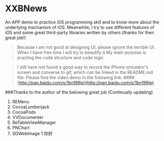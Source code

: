 # XXBNews
An APP demo to practice iOS programming skill and to know more about the underlying machanism of iOS. Meanwhile, I try to use different features of iOS and some great third-party libraries written by others.(thanks for their great job!) 

> Because I am not good at designing UI, please ignore the terrible UI. When I have free time I will try to beautify it.My main purpose is practing the code structure and code logic.

> I still have not found a good way to record the iPhone simulator's screen and converse to gif, which can be linked in the README.md file. Please find the video demo in the following link:
####[http://pan.baidu.com/s/1bn199jp](http://pan.baidu.com/s/1bn199jp)

###Thanks to the author of the belowing great job (Continually updating)
1. REMenu
1. CocoaLumberjack
1. CocoaPods
1. VVDocumenter
1. ReTableViewManager
1. PNChart
1. SDWebImage
1.你好 
